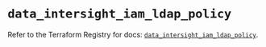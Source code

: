 # `data_intersight_iam_ldap_policy`

Refer to the Terraform Registry for docs: [`data_intersight_iam_ldap_policy`](https://registry.terraform.io/providers/ciscodevnet/intersight/1.0.71/docs/data-sources/iam_ldap_policy).
